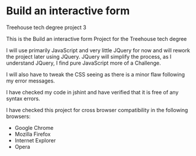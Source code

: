 # Build an interactive form
Treehouse tech degree project 3

This is the Build an interactive form Project for the Treehouse tech degree

I will use primarily JavaScript and very little JQuery for now and will rework the project later
using JQuery. JQuery will simplify the process, as I understand JQuery, I find pure JavaScript
more of a Challenge.

I will also have to tweak the CSS seeing as there is a minor flaw following my error messages.  

I have checked my code in jshint and have verified that it is free of any syntax errors.

I have checked this project for cross browser compatibility in the following browsers:

- Google Chrome
- Mozilla Firefox
- Internet Explorer
- Opera
